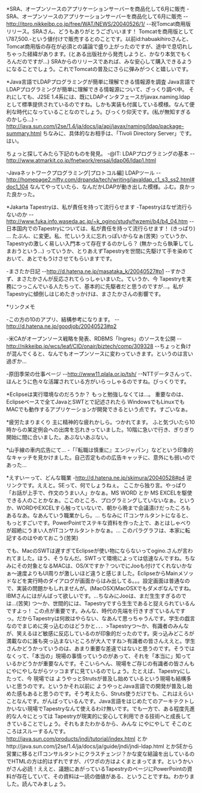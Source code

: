 *SRA、オープンソースのアプリケーションサーバーを商品化して6月に販売
-SRA、オープンソースのアプリケーションサーバーを商品化して6月に販売
--http://itpro.nikkeibp.co.jp/free/WAT/NEWS/20040526/1/
--祝Tomcat商用版リリース。SRAさん、どうもありがとうございいます！ Tomcatを商用版として\787,500.-という値付けで販売するとのことです。以前id:habuakihiroさんと、Tomcat商用版の存在が必須との議論で盛り上がったのですが、途中で息切れしちゃった経緯があります。(とある出版社から発売しようと、かなり本気でもくろんだのですが…) SRAからのリリースであれば、みな安心して購入できるようになることでしょう。これでTomcatの普及にさらに弾みがつくと嬉しいです。

*Java言語でLDAPプログラミングが簡単に理解できる情報源を調査
Java言語でLDAPプログラミングが簡単に理解できる情報源について、ざっくり調べ中。
それにしても、J2SE 1.4系には、既にLDAPインタフェースがjavax.naming.ldap として標準提供されているのですね。しかも実装も付属している模様。なんて便利な時代になっていることなのでしょう。びっくり仰天です。(私が無知すぎるのかしら…)
-http://java.sun.com/j2se/1.4/ja/docs/ja/api/javax/naming/ldap/package-summary.html
ちなみに、具体的なお相手は、「Tivoli Directory Server」です。はい。

ちょっと探してみたら下記のものを発見。
-@IT: LDAPプログラミングの基本
--http://www.atmarkit.co.jp/fnetwork/rensai/ldap06/ldap1.html

-Javaネットワークプログラミング[プロトコル編] LDAPツール
--http://homepage2.nifty.com/drpanda/tech/writing/javaldap_c1_s3_ss2.html#doc1_104
なんてやっていたら、なんだかLDAPが動き出した模様。ふむ。良かった良かった。

*Jakarta Tapestryは、私が責任を持って流行らせます
-Tapestryはなぜ流行らないのか 
--http://www.fuka.info.waseda.ac.jp/~k_ogino/study/fwzemi/b4/b4_04.htm
--日本国内でのTapestryについては、私が責任を持って流行らせます！ (きっぱり) … たぶん、に変更。私、忙しいうえに忘れっぽいからなぁ(苦笑) っていうか、Tapestryの激しく易しい入門本って存在するのかしら？ (無かったら執筆してしまおうという…)
っていうか、とりあえずTapestryを世間に先駆けて手を染めておいて、あとでもうけさせてもらいますです。

-まさたか日記
--http://d.hatena.ne.jp/masataka_k/20040527#p1
--すかさず、まさたかさんが反応されてらっしゃいまいた。ていうか、今 Tapestryを実務につっこんでいる人たちって、基本的に先駆者だと思うのですが…。私がTapestryに傾倒しはじめたきっかけは、まさたかさんの影響です。

*リンクメモ

-この方の10のアプリ、結構参考になります。
--http://d.hatena.ne.jp/goodjob/20040523#p2

-米CAがオープンソース戦略を発表、RDBMS「Ingres」のソースを公開
--http://nikkeibp.jp/wcs/leaf/CID/onair/biztech/comp/309328
--ちょっと負けが混んでくると、なんでもオープンソースに変わっていきます。というのは言い過ぎか…

-原田季栄の仕事ページ
--http://www11.plala.or.jp/tsh/
--NTTデータさんって、ほんとうに色々な活躍されている方がいらっしゃるのですね。びっくりです。


*Eclipseは実行環境なのだろうか？
もっと勉強しなくては…。
重要なのは、Eclipseベースで全てJavaとSWTとで記述されたら WindowsでもLinuxでもMACでも動作するアプリケーションが開発できるという点です。すごいなぁ。

*疲労たまりまくり
主に精神的な疲れかしら。つかれてます。
ふと気づいたら10時からの某定例会への出席を忘れきっていました。10階に急いで行き、ぎりぎり開始に間に合いました。あぶないあぶない。

*山手線の車内広告にて…
-「『転職は慎重に』エンジャパン」などという印象的なキャッチを見かけました。自己否定ものの広告キャッチに、意外にも弱いのであった…

*えすいーって、どんな職業
-http://d.hatena.ne.jp/skimura/20040528#p4
逆リンクです。ええと。SEって、何でしょうねぇ。
ここから独り言。やっぱり「お話が上手で、作文のうまい人」かなぁ。MS WORD とか MS EXCELを駆使できる人のことかなぁ。ここのところ、プログラミングしていないなぁ。というか、WORDやEXCELすら触っていないで、朝から晩まで会議漬けだったころもあるなあ。なあんていう職業かしら。… ちなみに ITコンサルタントになると、もっとすごいです。PowerPointでステキな資料を作った上で、あとはしゃべりが超絶にうまい人がITコンサルタントかなぁ。… このパラグラフは、本家に転記するのはやめておこう(苦笑)


でも、MacのSWTは遅すぎてEclipseが使い物にならないってogino.さんが言われてました。ほう、そうなんだ。SWTって環境によっては低速なんですね。ちなみにその対象となるMACは、OS/Xですか？ついでにJooも付けてくれないかなぁ～速度よりもUI周りが激しいほど違うと感じました。EclipseからMainメソッドなどを実行時のダイアログが画面からはみ出してる。。。設定画面は普通なので、実装の問題かもしれませんが。(MacOSX)MacOSXでもダメポなんですね。IBMさんにはがんばって欲しいです。…ちなみにJooは、まだ生生すぎるのでは…(苦笑) つ～か、世間的には、Tapestryですら生生であると捉えられているんですよっ！ この点が重要です。みんな、時代の先端を行きすぎているんですっ。だからTapestryは何故はやらない、なあんて思っちゃうんです。学生の戯言なのでまじめに突っ込むのはどうかと．．．>Tapestryつ～か、有識者のみんなが、笑えるほど敏感に反応しているのが印象的だったのです。突っ込みどころが満載なのに誰も突っ込まないところが大人ですね＞有識者の皆さんええと。学生さんかどうかっていうのは、あまり重要な差違ではないと思うのです。そうではなくって、「本当の」現場の事情っていうのがあって、それを「本当に」知っているかどうかが重要なんです。そこいらへん、現場をご存じの有識者の皆さんも にやにやしながらツッコまずに見ているのでしょう。たとえば、Tapestryにしたって、今 現場では ようやっとStrutsが普及し始めているという現場も結構多いと思うのです。というかそれ以前に ようやっとJava言語での開発が普及し始めた感もあると思うのです。そう考えたら、Struts使うだけでも、これはえらいことなんです。がんばっているんです。Java言語をはじめたてのアーキテクトしかいない現場でTapestryなんて使えるわけ無いです。でも一方で、ある程度先進的な人々にとっては Tapestryが現実的に安心して利用できる技術へと成長してきていることでしょう。それもまたわかるから、みんな にやにやして そこのところはスルーするんです。http://java.sun.com/products/jndi/tutorial/index.html とかhttp://java.sun.com/j2se/1.4/ja/docs/ja/guide/jndi/jndi-ldap.html とかSEから営業に移るとITコンサルタントにクラスチェンジ？かな変な結論を出しているのでHTMLの方は的はずれですが、パワポの方はよくまとまってます。というかいがさん必読！ええと、議題にあがっているTapestryのページにPowerPointの資料が存在していて、その資料は一読の価値がある、ということですね。わかりました。読んでみましょう。
